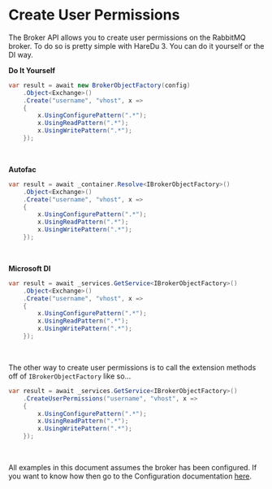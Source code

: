 # Create User Permissions

The Broker API allows you to create user permissions on the RabbitMQ broker. To do so is pretty simple with HareDu 3. You can do it yourself or the DI way.

**Do It Yourself**

```c#
var result = await new BrokerObjectFactory(config)
    .Object<Exchange>()
    .Create("username", "vhost", x =>
    {
        x.UsingConfigurePattern(".*");
        x.UsingReadPattern(".*");
        x.UsingWritePattern(".*");
    });
```
<br>

**Autofac**

```c#
var result = await _container.Resolve<IBrokerObjectFactory>()
    .Object<Exchange>()
    .Create("username", "vhost", x =>
    {
        x.UsingConfigurePattern(".*");
        x.UsingReadPattern(".*");
        x.UsingWritePattern(".*");
    });
```
<br>

**Microsoft DI**

```c#
var result = await _services.GetService<IBrokerObjectFactory>()
    .Object<Exchange>()
    .Create("username", "vhost", x =>
    {
        x.UsingConfigurePattern(".*");
        x.UsingReadPattern(".*");
        x.UsingWritePattern(".*");
    });
```
<br>

The other way to create user permissions is to call the extension methods off of ```IBrokerObjectFactory``` like so...

```c#
var result = await _services.GetService<IBrokerObjectFactory>()
    .CreateUserPermissions("username", "vhost", x =>
    {
        x.UsingConfigurePattern(".*");
        x.UsingReadPattern(".*");
        x.UsingWritePattern(".*");
    });
```

<br>

All examples in this document assumes the broker has been configured. If you want to know how then go to the Configuration documentation [here](https://github.com/ahives/HareDu3/blob/master/docs/configuration.md).

